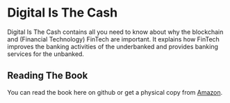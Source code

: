 # Digital Is The Cash

Digital Is The Cash contains all you need to know about why the blockchain and (Financial Technology) FinTech are important. It explains how FinTech improves the banking activities of the underbanked and provides banking services for the unbanked. 

## Reading The Book
You can read the book here on github or get a physical copy from [Amazon](https://www.amazon.com/Digital-Cash-Understanding-Present-Finance-ebook/dp/B07YP12T5Q/ref=sr_1_1?keywords=digital+is+the+cash&qid=1583350837&s=digital-text&sr=1-1).